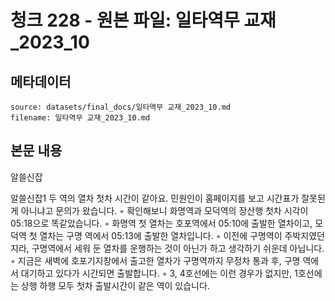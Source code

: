 # 청크 228 - 원본 파일: 일타역무 교재_2023_10

## 메타데이터

```
source: datasets/final_docs/일타역무 교재_2023_10.md
filename: 일타역무 교재_2023_10.md
```

## 본문 내용

알쓸신잡

알쓸신잡1 두 역의 열차 첫차 시간이 같아요. 민원인이 홈페이지를 보고 시간표가 잘못된 게 아니냐고 문의가 왔습니다. ◦ 확인해보니 화명역과 모덕역의 장산행 첫차 시각이 05:18으로 똑같았습니다.    ◦ 화명역 첫 열차는 호포역에서 05:10에 출발한 열차이고, 모덕역 첫 열차는 구명  역에서 05:13에 출발한 열차입니다.    ◦ 이전에 구명역이 주박지였던지라, 구명역에서 세워 둔 열차를 운행하는 것이 아닌가  하고 생각하기 쉬운데 아닙니다.    ◦ 지금은 새벽에 호포기지창에서 출고한 열차가 구명역까지 무정차 통과 후, 구명  역에서 대기하고 있다가 시간되면 출발합니다.    ◦ 3, 4호선에는 이런 경우가 없지만, 1호선에는 상행 하행 모두 첫차 출발시간이 같은 역이  있습니다.